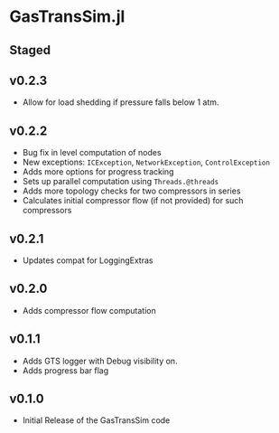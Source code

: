 # GasTransSim.jl 

## Staged

## v0.2.3 
- Allow for load shedding if pressure falls below 1 atm.

## v0.2.2 
- Bug fix in level computation of nodes 
- New exceptions: `ICException`, `NetworkException`, `ControlException`
- Adds more options for progress tracking
- Sets up parallel computation using `Threads.@threads`
- Adds more topology checks for two compressors in series
- Calculates initial compressor flow (if not provided) for such compressors

## v0.2.1
- Updates compat for LoggingExtras

## v0.2.0 
- Adds compressor flow computation 

## v0.1.1
- Adds GTS logger with Debug visibility on. 
- Adds progress bar flag

## v0.1.0
- Initial Release of the GasTransSim code
